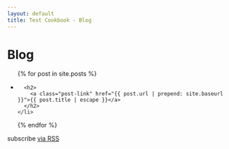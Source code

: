 ```yaml
---
layout: default
title: Test Cookbook - Blog
---
```


<h1 class="w3-container">Blog</h1>

<ul class="post-list">
  {% for post in site.posts %}
    <li>
      <!--<span class="post-meta">{{ post.date | date: "%b %-d, %Y" }}</span>-->

      <h2>
        <a class="post-link" href="{{ post.url | prepend: site.baseurl }}">{{ post.title | escape }}</a>
      </h2>
    </li>
  {% endfor %}
</ul>

<p class="rss-subscribe">subscribe <a href="{{ "/feed.xml" | prepend: site.baseurl }}">via RSS</a></p>
